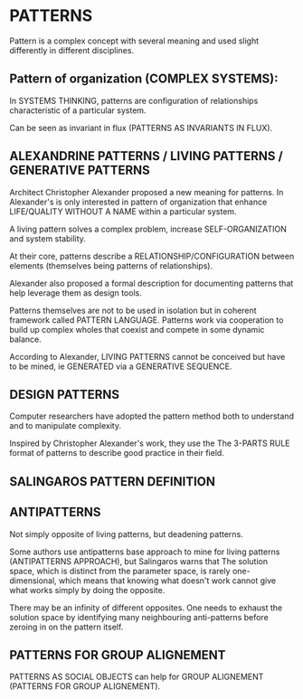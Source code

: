 # PATTERNS

Pattern is a complex concept with several meaning and used slight differently in different disciplines.

## Pattern of organization (COMPLEX SYSTEMS): 

In SYSTEMS THINKING, patterns are configuration of relationships characteristic of a particular system.

Can be seen as invariant in flux (PATTERNS AS INVARIANTS IN FLUX).

## ALEXANDRINE PATTERNS / LIVING PATTERNS / GENERATIVE PATTERNS 

Architect Christopher Alexander proposed a new meaning for patterns. In Alexander's is only interested in pattern of organization that enhance LIFE/QUALITY WITHOUT A NAME within a particular system. 

A living pattern solves a complex problem, increase SELF-ORGANIZATION and system stability.

At their core, patterns describe a RELATIONSHIP/CONFIGURATION between elements (themselves being patterns of relationships).

Alexander also proposed a formal description for documenting patterns that help leverage them as design tools.

Patterns themselves are not to be used in isolation but in coherent framework called PATTERN LANGUAGE. Patterns work via cooperation to build up complex wholes that coexist and compete in some dynamic balance.

According to Alexander, LIVING PATTERNS cannot be conceived but have to be mined, ie GENERATED via a GENERATIVE SEQUENCE.

## DESIGN PATTERNS

Computer researchers have adopted the pattern method both to understand and to manipulate complexity.

Inspired by Christopher Alexander's work, they use the The 3-PARTS RULE format of patterns to describe good practice in their field.

## SALINGAROS PATTERN DEFINITION


## ANTIPATTERNS

Not simply opposite of living patterns, but deadening patterns. 

Some authors use antipatterns base approach to mine for living patterns (ANTIPATTERNS APPROACH), but Salingaros warns that The solution space, which is distinct from the parameter space, is rarely one-dimensional, which means that knowing what doesn't work cannot give what works simply by doing the opposite. 

There may be an infinity of different opposites. One needs to exhaust the solution space by identifying many neighbouring anti-patterns before zeroing in on the pattern itself. 

## PATTERNS FOR GROUP ALIGNEMENT

PATTERNS AS SOCIAL OBJECTS can help for GROUP ALIGNEMENT (PATTERNS FOR GROUP ALIGNEMENT).

